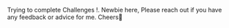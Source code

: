 Trying to complete Challenges !.
Newbie here, Please reach out if you have any feedback or advice for me.
Cheers🥂
